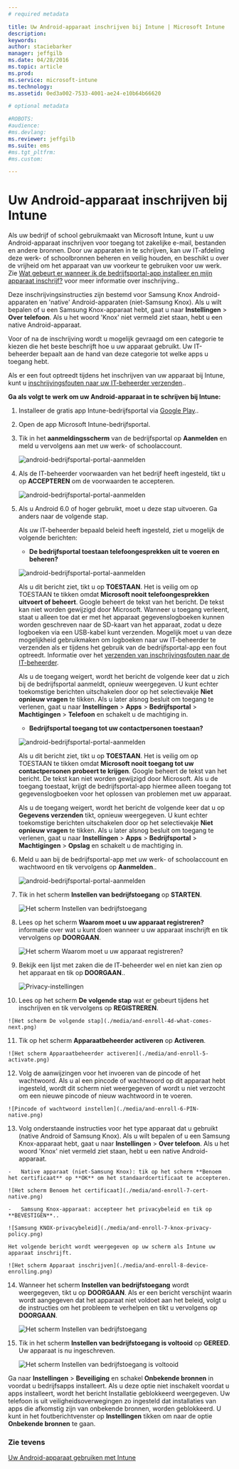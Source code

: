 ```yaml
---
# required metadata

title: Uw Android-apparaat inschrijven bij Intune | Microsoft Intune
description:
keywords:
author: staciebarker
manager: jeffgilb
ms.date: 04/28/2016
ms.topic: article
ms.prod:
ms.service: microsoft-intune
ms.technology:
ms.assetid: 0ed3a002-7533-4001-ae24-e10b64b66620

# optional metadata

#ROBOTS:
#audience:
#ms.devlang:
ms.reviewer: jeffgilb
ms.suite: ems
#ms.tgt_pltfrm:
#ms.custom:

---
```



# Uw Android-apparaat inschrijven bij Intune

Als uw bedrijf of school gebruikmaakt van Microsoft Intune, kunt u uw Android-apparaat inschrijven voor toegang tot zakelijke e-mail, bestanden en andere bronnen. Door uw apparaten in te schrijven, kan uw IT-afdeling deze werk- of schoolbronnen beheren en veilig houden, en beschikt u over de vrijheid om het apparaat van uw voorkeur te gebruiken voor uw werk. Zie [Wat gebeurt er wanneer ik de bedrijfsportal-app installeer en mijn apparaat inschrijf?](what-happens-if-you-install-the-Company-Portal-app-and-enroll-your-device-in-intune-android.md) voor meer informatie over inschrijving..

Deze inschrijvingsinstructies zijn bestemd voor Samsung Knox Android-apparaten en 'native' Android-apparaten (niet-Samsung Knox). Als u wilt bepalen of u een Samsung Knox-apparaat hebt, gaat u naar **Instellingen** &gt; **Over telefoon**. Als u het woord 'Knox' niet vermeld ziet staan, hebt u een native Android-apparaat.

Voor of na de inschrijving wordt u mogelijk gevraagd om een categorie te kiezen die het beste beschrijft hoe u uw apparaat gebruikt. Uw IT-beheerder bepaalt aan de hand van deze categorie tot welke apps u toegang hebt.

Als er een fout optreedt tijdens het inschrijven van uw apparaat bij Intune, kunt u [inschrijvingsfouten naar uw IT-beheerder verzenden](send-enrollment-errors-to-your-it-administrator-android.md)..

**Ga als volgt te werk om uw Android-apparaat in te schrijven bij Intune:**

1.  Installeer de gratis app Intune-bedrijfsportal via [Google Play](http://play.google.com/store/apps/details?id=com.microsoft.windowsintune.companyportal)..

2.  Open de app Microsoft Intune-bedrijfsportal.

3.  Tik in het **aanmeldingsscherm** van de bedrijfsportal op **Aanmelden** en meld u vervolgens aan met uw werk- of schoolaccount.

    ![android-bedrijfsportal-portal-aanmelden](./media/and-enroll-0-welcome-screen.png)   

4.  Als de IT-beheerder voorwaarden van het bedrijf heeft ingesteld, tikt u op **ACCEPTEREN** om de voorwaarden te accepteren.

    ![android-bedrijfsportal-portal-aanmelden](./media/and-enroll-3-accept-terms.png)

5.  Als u Android 6.0 of hoger gebruikt, moet u deze stap uitvoeren. Ga anders naar de volgende stap. 

    Als uw IT-beheerder bepaald beleid heeft ingesteld, ziet u mogelijk de volgende berichten:
    -   **De bedrijfsportal toestaan telefoongesprekken uit te voeren en beheren?**

    ![android-bedrijfsportal-portal-aanmelden](./media/and-enroll-3a-allow-phone-access.png)

    Als u dit bericht ziet, tikt u op **TOESTAAN**. Het is veilig om op TOESTAAN te tikken omdat **Microsoft nooit telefoongesprekken uitvoert of beheert**. Google beheert de tekst van het bericht. De tekst kan niet worden gewijzigd door Microsoft. Wanneer u toegang verleent, staat u alleen toe dat er met het apparaat gegevenslogboeken kunnen worden geschreven naar de SD-kaart van het apparaat, zodat u deze logboeken via een USB-kabel kunt verzenden. Mogelijk moet u van deze mogelijkheid gebruikmaken om logboeken naar uw IT-beheerder te verzenden als er tijdens het gebruik van de bedrijfsportal-app een fout optreedt. Informatie over het [verzenden van inschrijvingsfouten naar de IT-beheerder](send-enrollment-errors-to-your-it-administrator-android.md).

    Als u de toegang weigert, wordt het bericht de volgende keer dat u zich bij de bedrijfsportal aanmeldt, opnieuw weergegeven. U kunt echter toekomstige berichten uitschakelen door op het selectievakje **Niet opnieuw vragen** te tikken.  Als u later alsnog besluit om toegang te verlenen, gaat u naar **Instellingen** &gt; **Apps** &gt; **Bedrijfsportal** &gt; **Machtigingen** &gt; **Telefoon** en schakelt u de machtiging in.

    -   **Bedrijfsportal toegang tot uw contactpersonen toestaan?**

    ![android-bedrijfsportal-portal-aanmelden](./media/and-enroll-3b-allow-contacts-access.png)

    Als u dit bericht ziet, tikt u op **TOESTAAN**. Het is veilig om op TOESTAAN te tikken omdat **Microsoft nooit toegang tot uw contactpersonen probeert te krijgen**. Google beheert de tekst van het bericht. De tekst kan niet worden gewijzigd door Microsoft. Als u de toegang toestaat, krijgt de bedrijfsportal-app hiermee alleen toegang tot gegevenslogboeken voor het oplossen van problemen met uw apparaat.

    Als u de toegang weigert, wordt het bericht de volgende keer dat u op **Gegevens verzenden** tikt, opnieuw weergegeven. U kunt echter toekomstige berichten uitschakelen door op het selectievakje **Niet opnieuw vragen** te tikken. Als u later alsnog besluit om toegang te verlenen, gaat u naar **Instellingen** &gt; **Apps** &gt; **Bedrijfsportal** &gt; **Machtigingen** &gt; **Opslag** en schakelt u de machtiging in.

6.  Meld u aan bij de bedrijfsportal-app met uw werk- of schoolaccount en wachtwoord en tik vervolgens op **Aanmelden**..

    ![android-bedrijfsportal-portal-aanmelden](./media/and-enroll-2-cp-sign-in.png)

7.  Tik in het scherm **Instellen van bedrijfstoegang** op **STARTEN**.

    ![Het scherm Instellen van bedrijfstoegang](./media/and-enroll-4a-comp-access-setup.png)

8.  Lees op het scherm **Waarom moet u uw apparaat registreren?** informatie over wat u kunt doen wanneer u uw apparaat inschrijft en tik vervolgens op **DOORGAAN**.

    ![Het scherm Waarom moet u uw apparaat registreren?](./media/and-enroll-4b-why-enroll.png)

9.  Bekijk een lijst met zaken die de IT-beheerder wel en niet kan zien op het apparaat en tik op **DOORGAAN**..

    ![Privacy-instellingen](./media/and-enroll-4c-we-care-privacy.png)

10.  Lees op het scherm **De volgende stap** wat er gebeurt tijdens het inschrijven en tik vervolgens op **REGISTREREN**.

    ![Het scherm De volgende stap](./media/and-enroll-4d-what-comes-next.png)

11.  Tik op het scherm **Apparaatbeheerder activeren** op **Activeren**.

    ![Het scherm Apparaatbeheerder activeren](./media/and-enroll-5-activate.png)

12.  Volg de aanwijzingen voor het invoeren van de pincode of het wachtwoord. Als u al een pincode of wachtwoord op dit apparaat hebt ingesteld, wordt dit scherm niet weergegeven of wordt u niet verzocht om een nieuwe pincode of nieuw wachtwoord in te voeren.

    ![Pincode of wachtwoord instellen](./media/and-enroll-6-PIN-native.png)

13.  Volg onderstaande instructies voor het type apparaat dat u gebruikt (native Android of Samsung Knox). Als u wilt bepalen of u een Samsung Knox-apparaat hebt, gaat u naar **Instellingen** &gt; **Over telefoon**. Als u het woord 'Knox' niet vermeld ziet staan, hebt u een native Android-apparaat.

    -   Native apparaat (niet-Samsung Knox): tik op het scherm **Benoem het certificaat** op **OK** om het standaardcertificaat te accepteren.

    ![Het scherm Benoem het certificaat](./media/and-enroll-7-cert-native.png)

    -   Samsung Knox-apparaat: accepteer het privacybeleid en tik op **BEVESTIGEN**..

    ![Samsung KNOX-privacybeleid](./media/and-enroll-7-knox-privacy-policy.png)

    Het volgende bericht wordt weergegeven op uw scherm als Intune uw apparaat inschrijft.

    ![Het scherm Apparaat inschrijven](./media/and-enroll-8-device-enrolling.png)

14. Wanneer het scherm **Instellen van bedrijfstoegang** wordt weergegeven, tikt u op **DOORGAAN**. Als er een bericht verschijnt waarin wordt aangegeven dat het apparaat niet voldoet aan het beleid, volgt u de instructies om het probleem te verhelpen en tikt u vervolgens op **DOORGAAN**.

    ![Het scherm Instellen van bedrijfstoegang](./media/and-enroll-9-comp-access-setup.png)  

11. Tik in het scherm **Instellen van bedrijfstoegang is voltooid** op **GEREED**. Uw apparaat is nu ingeschreven.

    ![Het scherm Instellen van bedrijfstoegang is voltooid](./media/and-enroll-10-comp-access-setup-complete.png)

Ga naar **Instellingen** &gt; **Beveiliging** en schakel **Onbekende bronnen** in voordat u bedrijfsapps installeert. Als u deze optie niet inschakelt voordat u apps installeert, wordt het bericht Installatie geblokkeerd weergegeven. Uw telefoon is uit veiligheidsoverwegingen zo ingesteld dat installaties van apps die afkomstig zijn van onbekende bronnen, worden geblokkeerd. U kunt in het foutberichtvenster op **Instellingen** tikken om naar de optie **Onbekende bronnen** te gaan.


### Zie tevens
[Uw Android-apparaat gebruiken met Intune](using-your-android-device-with-intune.md)


<!--HONumber=May16_HO1-->


